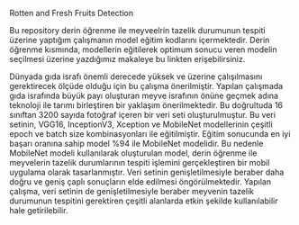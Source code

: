Rotten and Fresh Fruits Detection

Bu repository derin öğrenme ile meyveelrin tazelik durumunun tespiti üzerine yaptığım çalışmanın model eğitim kodlarını içermektedir.
Derin öğrenme kısmında, modellerin eğitilerek optimum sonucu veren modelin seçilmesi üzerine yazdığımız makaleye bu linkten erişebilirsiniz. 

Dünyada gıda israfı önemli derecede yüksek ve üzerine çalışılmasını gerektirecek ölçüde olduğu için bu çalışma önerilmiştir. Yapılan çalışmada gıda israfında büyük payı oluşturan meyve israfının önüne geçmek adına teknoloji ile tarımı birleştiren bir yaklaşım önerilmektedir. Bu doğrultuda 16 sınıftan 3200 sayıda fotoğraf içeren bir veri seti oluşturulmuştur. Bu veri setinin, VGG16, InceptionV3, Xception ve MobileNet modellerinin çeşitli epoch ve batch size kombinasyonları ile eğitilmiştir. Eğitim sonucunda en iyi başarı oranına sahip model %94 ile MobileNet modelidir. Bu nedenle MobileNet modeli kullanılarak oluşturulan model, derin öğrenme ile meyvelerin tazelik durumlarının tespiti işlemini gerçekleştiren bir mobil uygulama olarak tasarlanmıştır. Veri setinin genişletilmesiyle beraber daha doğru ve geniş çaplı sonuçların elde edilmesi öngörülmektedir. Yapılan çalışma, veri setinin de genişletilmesiyle beraber meyvenin tazelik durumunun tespitini gerektiren çeşitli alanlarda etkin şekilde kullanılabilir hale getirilebilir.
